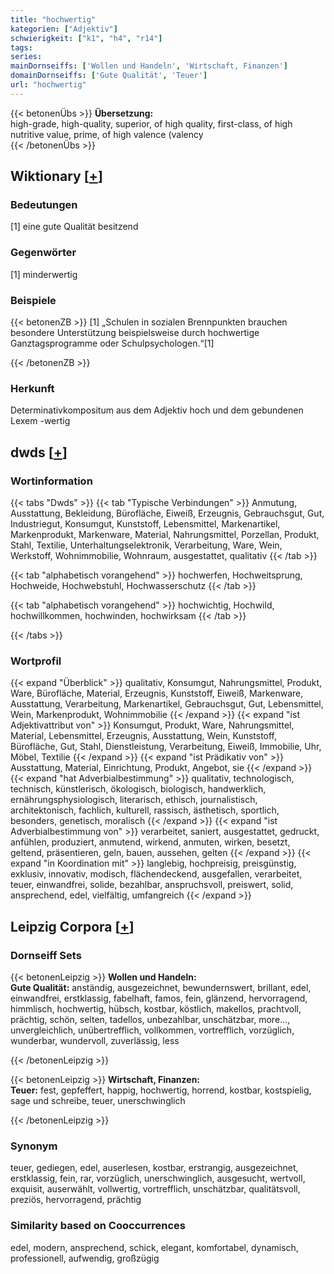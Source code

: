 ```yaml
---
title: "hochwertig"
kategorien: ["Adjektiv"]
schwierigkeit: ["k1", "h4", "r14"]
tags:
series:
mainDornseiffs: ['Wollen und Handeln', 'Wirtschaft, Finanzen']
domainDornseiffs: ['Gute Qualität', 'Teuer']
url: "hochwertig"
---
```


{{< betonenÜbs >}}
**Übersetzung:**  
high-grade, high-quality, superior, of high quality, first-class, of high nutritive value, prime, of high valence (valency  
{{< /betonenÜbs >}}

## Wiktionary [[+](https://de.wiktionary.org/wiki/hochwertig)]

### Bedeutungen
[1] eine gute Qualität besitzend  

### Gegenwörter
[1] minderwertig  

### Beispiele
{{< betonenZB >}}
[1] „Schulen in sozialen Brennpunkten brauchen besondere Unterstützung beispielsweise durch hochwertige Ganztagsprogramme oder Schulpsychologen.“[1]  

{{< /betonenZB >}}
### Herkunft
Determinativkompositum aus dem Adjektiv hoch und dem gebundenen Lexem -wertig  



## dwds [[+](https://www.dwds.de/wb/hochwertig)]

### Wortinformation
{{< tabs "Dwds" >}}
{{< tab "Typische Verbindungen" >}}
Anmutung, Ausstattung, Bekleidung, Bürofläche, Eiweiß, Erzeugnis, Gebrauchsgut, Gut, Industriegut, Konsumgut, Kunststoff, Lebensmittel, Markenartikel, Markenprodukt, Markenware, Material, Nahrungsmittel, Porzellan, Produkt, Stahl, Textilie, Unterhaltungselektronik, Verarbeitung, Ware, Wein, Werkstoff, Wohnimmobilie, Wohnraum, ausgestattet, qualitativ
{{< /tab >}}

{{< tab "alphabetisch vorangehend" >}}
hochwerfen, Hochweitsprung, Hochweide, Hochwebstuhl, Hochwasserschutz
{{< /tab >}}

{{< tab "alphabetisch vorangehend" >}}
hochwichtig, Hochwild, hochwillkommen, hochwinden, hochwirksam
{{< /tab >}}

{{< /tabs >}}

### Wortprofil
{{< expand "Überblick" >}} qualitativ, Konsumgut, Nahrungsmittel, Produkt, Ware, Bürofläche, Material, Erzeugnis, Kunststoff, Eiweiß, Markenware, Ausstattung, Verarbeitung, Markenartikel, Gebrauchsgut, Gut, Lebensmittel, Wein, Markenprodukt, Wohnimmobilie {{< /expand >}}
{{< expand "ist Adjektivattribut von" >}} Konsumgut, Produkt, Ware, Nahrungsmittel, Material, Lebensmittel, Erzeugnis, Ausstattung, Wein, Kunststoff, Bürofläche, Gut, Stahl, Dienstleistung, Verarbeitung, Eiweiß, Immobilie, Uhr, Möbel, Textilie {{< /expand >}}
{{< expand "ist Prädikativ von" >}} Ausstattung, Material, Einrichtung, Produkt, Angebot, sie {{< /expand >}}
{{< expand "hat Adverbialbestimmung" >}} qualitativ, technologisch, technisch, künstlerisch, ökologisch, biologisch, handwerklich, ernährungsphysiologisch, literarisch, ethisch, journalistisch, architektonisch, fachlich, kulturell, rassisch, ästhetisch, sportlich, besonders, genetisch, moralisch {{< /expand >}}
{{< expand "ist Adverbialbestimmung von" >}} verarbeitet, saniert, ausgestattet, gedruckt, anfühlen, produziert, anmutend, wirkend, anmuten, wirken, besetzt, geltend, präsentieren, geln, bauen, aussehen, gelten {{< /expand >}}
{{< expand "in Koordination mit" >}} langlebig, hochpreisig, preisgünstig, exklusiv, innovativ, modisch, flächendeckend, ausgefallen, verarbeitet, teuer, einwandfrei, solide, bezahlbar, anspruchsvoll, preiswert, solid, ansprechend, edel, vielfältig, umfangreich {{< /expand >}}

## Leipzig Corpora [[+](https://corpora.uni-leipzig.de/en/res?word=hochwertig&corpusId=deu_newscrawl-public_2018)]

### Dornseiff Sets
{{< betonenLeipzig >}}
**Wollen und Handeln:**  
**Gute Qualität:** anständig, ausgezeichnet, bewundernswert, brillant, edel, einwandfrei, erstklassig, fabelhaft, famos, fein, glänzend, hervorragend, himmlisch, hochwertig, hübsch, kostbar, köstlich, makellos, prachtvoll, prächtig, schön, selten, tadellos, unbezahlbar, unschätzbar, more..., unvergleichlich, unübertrefflich, vollkommen, vortrefflich, vorzüglich, wunderbar, wundervoll, zuverlässig, less  

{{< /betonenLeipzig >}}


{{< betonenLeipzig >}}
**Wirtschaft, Finanzen:**  
**Teuer:** fest, gepfeffert, happig, hochwertig, horrend, kostbar, kostspielig, sage und schreibe, teuer, unerschwinglich  

{{< /betonenLeipzig >}}

### Synonym
teuer, gediegen, edel, auserlesen, kostbar, erstrangig, ausgezeichnet, erstklassig, fein, rar, vorzüglich, unerschwinglich, ausgesucht, wertvoll, exquisit, auserwählt, vollwertig, vortrefflich, unschätzbar, qualitätsvoll, preziös, hervorragend, prächtig


### Similarity based on Cooccurrences
edel, modern, ansprechend, schick, elegant, komfortabel, dynamisch, professionell, aufwendig, großzügig


